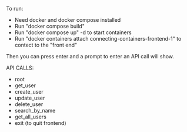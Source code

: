 
To run:

- Need docker and docker compose installed
- Run "docker compose build"
- Run "docker compose up" -d to start containers
- Run "docker containers attach connecting-containers-frontend-1" to contect to the "front end"

Then you can press enter and a prompt to enter an API call will show.

API CALLS:
- root
- get_user
- create_user
- update_user
- delete_user
- search_by_name
- get_all_users
- exit (to quit frontend)